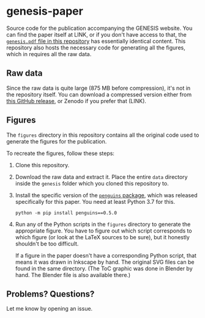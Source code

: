 # genesis-paper

Source code for the publication accompanying the GENESIS website.
You can find the paper itself at LINK, or if you don't have access to that, the [`genesis.pdf` file in this repository](https://github.com/yongrenjie/genesis-paper/blob/master/genesis.pdf) has essentially identical content.
This repository also hosts the necessary code for generating all the figures, which in requires all the raw data.

## Raw data

Since the raw data is quite large (875 MB before compression), it's not in the repository itself.
You can download a compressed version either from [this GitHub release](https://github.com/yongrenjie/genesis-paper/releases/tag/final-revision), or Zenodo if you prefer that (LINK).

## Figures

The `figures` directory in this repository contains all the original code used to generate the figures for the publication.

To recreate the figures, follow these steps:

 1. Clone this repository.

 2. Download the raw data and extract it. Place the entire `data` directory inside the `genesis` folder which you cloned this repository to.

 3. Install the specific version of the [`penguins` package](https://github.com/yongrenjie/penguins), which was released specifically for this paper. You need at least Python 3.7 for this.

        python -m pip install penguins==0.5.0

 4. Run any of the Python scripts in the `figures` directory to generate the appropriate figure. You have to figure out which script corresponds to which figure (or look at the LaTeX sources to be sure), but it honestly shouldn't be too difficult.

    If a figure in the paper doesn't have a corresponding Python script, that means it was drawn in Inkscape by hand. The original SVG files can be found in the same directory. (The ToC graphic was done in Blender by hand. The Blender file is also available there.)

## Problems? Questions?

Let me know by opening an issue.

